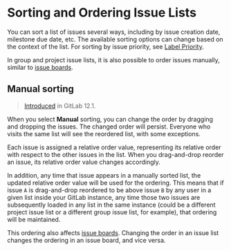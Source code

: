 # Sorting and Ordering Issue Lists

You can sort a list of issues several ways, including by issue creation date, milestone due date,
etc. The available sorting options can change based on the context of the list.
For sorting by issue priority, see [Label Priority](../labels.md#label-priority).

In group and project issue lists, it is also possible to order issues manually,
similar to [issue boards](../issue_board.md#issue-ordering-in-a-list).

## Manual sorting

> [Introduced](https://gitlab.com/gitlab-org/gitlab-ce/issues/62178) in GitLab 12.1.

When you select **Manual** sorting, you can change
the order by dragging and dropping the issues. The changed order will persist. Everyone who visits the same list will see the reordered list, with some exceptions.

Each issue is assigned a relative order value, representing its relative
order with respect to the other issues in the list. When you drag-and-drop reorder 
an issue, its relative order value changes accordingly.

In addition, any time that issue appears in a manually sorted list,
the updated relative order value will be used for the ordering.  This means that
if issue `A` is drag-and-drop reordered to be above issue `B` by any user in
a given list inside your GitLab instance, any time those two issues are subsequently
loaded in any list in the same instance (could be a different project issue list or a 
different group issue list, for example), that ordering will be maintained.

This ordering also affects [issue boards](../issue_board.md#issue-ordering-in-a-list).
Changing the order in an issue list changes the ordering in an issue board,
and vice versa.
